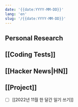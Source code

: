 ```yaml
---
date: '{{date:YYYY-MM-DD}}'
lang: 'en'
slug: '/{{date:YYYY-MM-DD}}'
---
```


## Personal Research

## [[Coding Tests]]

## [[Hacker News|HN]]

## [[Project]]

- [ ] [[2022년 11월 한 달간 일기 쓰기]]
